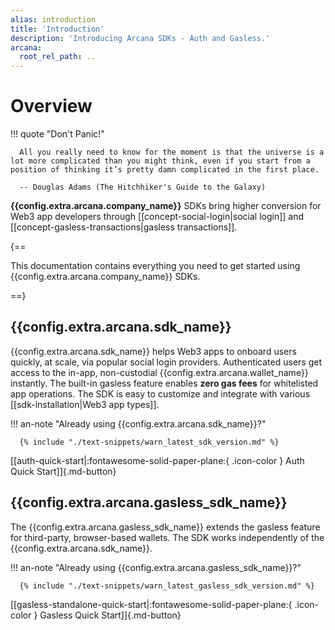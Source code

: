 ```yaml
---
alias: introduction
title: 'Introduction'
description: 'Introducing Arcana SDKs - Auth and Gasless.'
arcana:
  root_rel_path: ..
---
```


# Overview

!!! quote "Don't Panic!"

      All you really need to know for the moment is that the universe is a lot more complicated than you might think, even if you start from a position of thinking it’s pretty damn complicated in the first place.

      -- Douglas Adams (The Hitchhiker's Guide to the Galaxy)

**{{config.extra.arcana.company_name}}** SDKs bring higher conversion for Web3 app developers through [[concept-social-login|social login]] and [[concept-gasless-transactions|gasless transactions]].

{==

This documentation contains everything you need to get started using {{config.extra.arcana.company_name}} SDKs.

==}

## {{config.extra.arcana.sdk_name}}

{{config.extra.arcana.sdk_name}} helps Web3 apps to onboard users quickly, at scale, via popular social login providers. Authenticated users get access to the in-app, non-custodial {{config.extra.arcana.wallet_name}} instantly. The built-in gasless feature enables **zero gas fees** for whitelisted app operations. The SDK is easy to customize and integrate with various [[sdk-installation|Web3 app types]].

!!! an-note "Already using {{config.extra.arcana.sdk_name}}?"

      {% include "./text-snippets/warn_latest_sdk_version.md" %}

[[auth-quick-start|:fontawesome-solid-paper-plane:{ .icon-color } Auth Quick Start]]{.md-button}

## {{config.extra.arcana.gasless_sdk_name}}

The {{config.extra.arcana.gasless_sdk_name}} extends the gasless feature for third-party, browser-based wallets. The SDK works independently of the {{config.extra.arcana.sdk_name}}. 

!!! an-note "Already using {{config.extra.arcana.gasless_sdk_name}}?"

      {% include "./text-snippets/warn_latest_gasless_sdk_version.md" %}

[[gasless-standalone-quick-start|:fontawesome-solid-paper-plane:{ .icon-color } Gasless Quick Start]]{.md-button}
